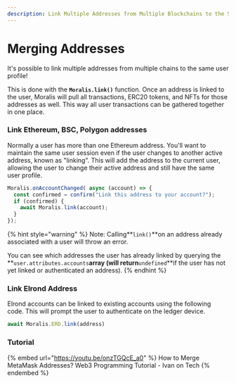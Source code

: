 ```yaml
---
description: Link Multiple Addresses from Multiple Blockchains to the Same User Profile.
---
```


# Merging Addresses

It's possible to link multiple addresses from multiple chains to the same user profile!

This is done with the **`Moralis.link()`** function. Once an address is linked to the user, Moralis will pull all transactions, ERC20 tokens, and NFTs for those addresses as well. This way all user transactions can be gathered together in one place.

### Link Ethereum, BSC, Polygon addresses

Normally a user has more than one Ethereum address. You'll want to maintain the same user session even if the user changes to another active address, known as "linking". This will add the address to the current user, allowing the user to change their active address and still have the same user profile.

```javascript
Moralis.onAccountChanged( async (account) => {
  const confirmed = confirm("Link this address to your account?");
  if (confirmed) {
    await Moralis.link(account);
  }
});
```

{% hint style="warning" %}
Note: Calling**`link()`**on an address already associated with a user will throw an error.&#x20;

You can see which addresses the user has already linked by querying the **`user.attributes.accounts`**array (will return**`undefined`**if the user has not yet linked or authenticated an address).
{% endhint %}

### Link Elrond Address

Elrond accounts can be linked to existing accounts using the following code. This will prompt the user to authenticate on the ledger device.

```javascript
await Moralis.ERD.link(address)
```

### Tutorial

{% embed url="https://youtu.be/onzTGQcE_a0" %}
How to Merge MetaMask Addresses? Web3 Programming Tutorial - Ivan on Tech
{% endembed %}
